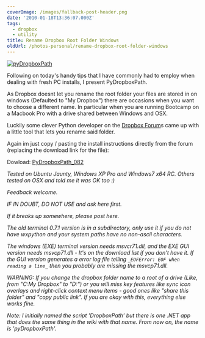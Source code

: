 ```yaml
---
coverImage: /images/fallback-post-header.png
date: '2010-01-18T13:36:07.000Z'
tags:
  - dropbox
  - utility
title: Rename Dropbox Root Folder Windows
oldUrl: /photos-personal/rename-dropbox-root-folder-windows
---
```


[![](/wp-content/uploads/2010/01/pyDropboxPath.png "pyDropboxPath")](/wp-content/uploads/2010/01/pyDropboxPath.png)

Following on today's handy tips that I have commonly had to employ when dealing with fresh PC installs, I present PyDropboxPath.

As Dropbox doesnt let you rename the root folder your files are stored in on windows (Defaulted to "My Dropbox") there are occasions when you want to choose a different name. In particular when you are running Bootcamp on a Macbook Pro with a drive shared between Windows and OSX.

Luckily some clever Python developer on the [Dropbox Forum](https://forums.dropbox.com/topic.php?id=9665&replies=51#post-60253)s came up with a little tool that lets you rename said folder.

Again im just copy / pasting the install instructions directly from the forum (replacing the download link for the file):

Dowload: [PyDropboxPath_082](/wp-content/uploads/2010/01/PyDropboxPath_082.zip)

_Tested on Ubuntu Jaunty, Windows XP Pro and Windows7 x64 RC. Others tested on OSX and told me it was OK too :)_

_Feedback welcome._

_IF IN DOUBT, DO NOT USE and ask here first._

_If it breaks up somewhere, please post here._

_The old terminal 0.7.1 version is in a subdirectory, only use it if you do not have wxpython and your system paths have no non-ascii characters._

_The windows (EXE) terminal version needs msvcr71.dll, and the EXE GUI version needs msvcp71.dll - It's on the download list if you don't have it.
If the GUI version generates a error log file telling
_`_EOFError: EOF when reading a line_`_
then you probably are missing the msvcp71.dll._

_WARNING: If you change the dropbox folder name to a root of a drive (Like, from "C:My Dropbox" to "D:") or you will miss key features like sync icon overlays and right-click context menu items - good ones like "share this folder" and "copy public link". If you are okay with this, everything else works fine._

_Note: I initially named the script 'DropboxPath' but there is one .NET app that does the same thing in the wiki with that name. From now on, the name is 'pyDropboxPath'._
